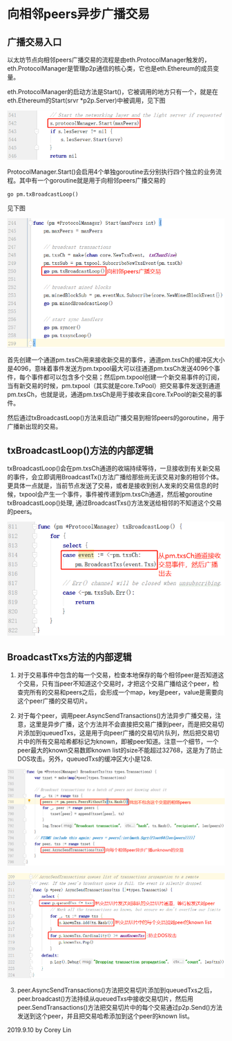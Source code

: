# 向相邻peers异步广播交易

## 广播交易入口

以太坊节点向相邻peers广播交易的流程是由eth.ProtocolManager触发的，eth.ProtocolManager是管理p2p通信的核心类，它也是eth.Ethereum的成员变量。

eth.ProtocolManager的启动方法是Start()，它被调用的地方只有一个，就是在eth.Ethereum的Start(srvr *p2p.Server)中被调用，见下图

![1.png](1.png)

ProtocolManager.Start()会启用4个单独goroutine去分别执行四个独立的业务流程。其中有一个goroutine就是用于向相邻peers广播交易的

	go pm.txBroadcastLoop()

见下图

![2.png](2.png)

首先创建一个通道pm.txsCh用来接收新交易的事件，通道pm.txsCh的缓冲区大小是4096，意味着事件发送方pm.txpool最大可以往通道pm.txsCh发送4096个事件，每个事件都可以包含多个交易；然后pm.txpool创建一个新交易事件的订阅，当有新交易的时候，pm.txpool（其实就是core.TxPool）把交易事件发送到通道pm.txsCh，也就是说，通道pm.txsCh是用于接收来自core.TxPool的新交易的事件。

然后通过txBroadcastLoop()方法来启动广播交易到相邻peers的goroutine，用于广播新出现的交易。

## txBroadcastLoop()方法的内部逻辑

txBroadcastLoop()会在pm.txsCh通道的收端持续等待，一旦接收到有关新交易的事件，会立即调用BroadcastTx()方法广播给那些尚无该交易对象的相邻个体。更具体一点就是，当前节点发送了交易，或者是接收到别人发来的交易信息的时候，txpool会产生一个事件，事件被传递到pm.txsCh通道，然后被goroutine txBroadcastLoop()处理, 通过BroadcastTxs()方法发送给相邻的不知道这个交易的peers。

![3.png](3.png)

## BroadcastTxs方法的内部逻辑

1. 对于交易事件中包含的每一个交易，检查本地保存的每个相邻peer是否知道这个交易，只有当peer不知道这个交易时，才把这个交易广播给这个peer，检查完所有的交易和peers之后，会形成一个map，key是peer，value是需要向这个peer广播的交易切片。

2. 对于每个peer，调用peer.AsyncSendTransactions()方法异步广播交易，注意，这里是异步广播，这个方法并不会直接把交易广播到peer，而是把交易切片添加到queuedTxs，这是用于向peer广播的交易切片队列，然后把交易切片中的所有交易哈希都标记为known，即被peer知道。注意一个细节，一个peer最大的known交易数即known list的size不能超过32768，这是为了防止DOS攻击。另外，queuedTxs的缓冲区大小是128.

![4.png](4.png)

![5.png](5.png)

3. peer.AsyncSendTransactions()方法把交易切片添加到queuedTxs之后，peer.broadcast()方法持续从queuedTxs中接收交易切片，然后用peer.SendTransactions()方法把交易切片中的每个交易通过p2p.Send()方法发送到这个peer，并且把交易哈希添加到这个peer的known list。

2019.9.10 by Corey Lin
